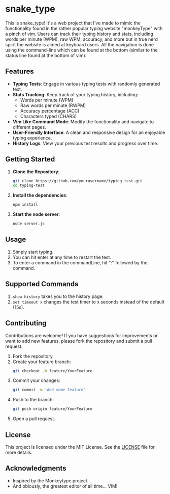 # snake_type

This is snake_type! It's a web project that I've made to mimic the functionality found in the rather popular typing website "monkeyType" with a pinch of vim. Users can track their typing history and stats, including words per minute (WPM), raw WPM, accuracy, and more but in true nerd spirit the website is aimed at keyboard users. All the navigation is done using the command-line which can be found at the bottom (similar to the status line found at the bottom of vim).

## Features

- **Typing Tests**: Engage in various typing tests with randomly generated text.
- **Stats Tracking**: Keep track of your typing history, including:
  - Words per minute (WPM)
  - Raw words per minute (RWPM)
  - Accuracy percentage (ACC)
  - Characters typed (CHARS)
- **Vim Like Command Mode**: Modify the functionality and navigate to different pages.
- **User-Friendly Interface**: A clean and responsive design for an enjoyable typing experience.
- **History Logs**: View your previous test results and progress over time.

## Getting Started

1. **Clone the Repository**:
   ```bash
   git clone https://github.com/yourusername/typing-test.git
   cd typing-test
   ```
2. **Install the dependencies**:
    ```bash
    npm install
    ```
2. **Start the node server**:
    ```bash
    node server.js
    ```

## Usage

1. Simply start typing.
2. You can hit enter at any time to restart the test.
3. To enter a command in the commandLine, hit ":" followed by the command.

## Supported Commands

1. ```show history``` takes you to the history page.
2. ```set timeout x``` changes the test timer to x seconds instead of the default (15s).

## Contributing

Contributions are welcome! If you have suggestions for improvements or want to add new features, please fork the repository and submit a pull request.

1. Fork the repository.
2. Create your feature branch:
   ```bash
   git checkout -b feature/YourFeature
   ```
3. Commit your changes:
   ```bash
   git commit -m 'Add some feature'
   ```
4. Push to the branch:
   ```bash
   git push origin feature/YourFeature
   ```
5. Open a pull request.

## License

This project is licensed under the MIT License. See the [LICENSE](LICENSE) file for more details.

## Acknowledgments

- Inspired by the Monkeytype project.
- And obiously, the greatest editor of all time... VIM!